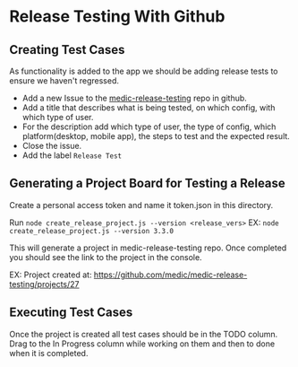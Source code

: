 # Release Testing With Github

## Creating Test Cases

As functionality is added to the app we should be adding release tests to ensure we haven't regressed. 

* Add a new Issue to the [medic-release-testing](https://github.com/medic/medic-release-testing/issues) repo in github. 
* Add a title that describes what is being tested, on which config, with which type of user.
* For the description add which type of user, the type of config, which platform(desktop, mobile app), the steps to test and the expected result. 
* Close the issue. 
* Add the label `Release Test`


## Generating a Project Board for Testing a Release


Create a personal access token and name it token.json in this directory. 

Run `node create_release_project.js --version <release_vers>`
EX: `node create_release_project.js --version 3.3.0`

This will generate a project in medic-release-testing repo. Once completed you should see the link to the project in the console. 

EX: Project created at: https://github.com/medic/medic-release-testing/projects/27

## Executing Test Cases

Once the project is created all test cases should be in the TODO column. Drag to the In Progress column while working on them and then to done when it is completed. 